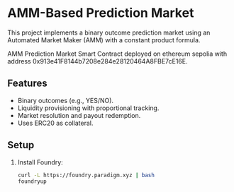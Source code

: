 # AMM-Based Prediction Market

This project implements a binary outcome prediction market using an Automated Market Maker (AMM) with a constant product formula.

AMM Prediction Market Smart Contract deployed on ethereum sepolia with address 0x913e41F8144b7208e284e28120464A8FBE7cE16E. 
## Features
- Binary outcomes (e.g., YES/NO).
- Liquidity provisioning with proportional tracking.
- Market resolution and payout redemption.
- Uses ERC20 as collateral.

## Setup
1. Install Foundry:
   ```bash
   curl -L https://foundry.paradigm.xyz | bash
   foundryup
